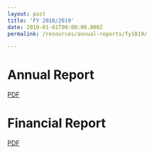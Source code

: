 ```yaml
---
layout: post
title: 'FY 2018/2019'
date: 2019-01-01T00:00:00.000Z
permalink: /resources/annual-reports/fy1819/

---
```



# **Annual Report**
[PDF](/files/resources/annual-reports/Sentosa_AR_1819.pdf.pdf)


# **Financial Report**
[PDF](/files/resources/annual-reports/Sentosa_AR_1819_Financial_Report.pdf.pdf)
